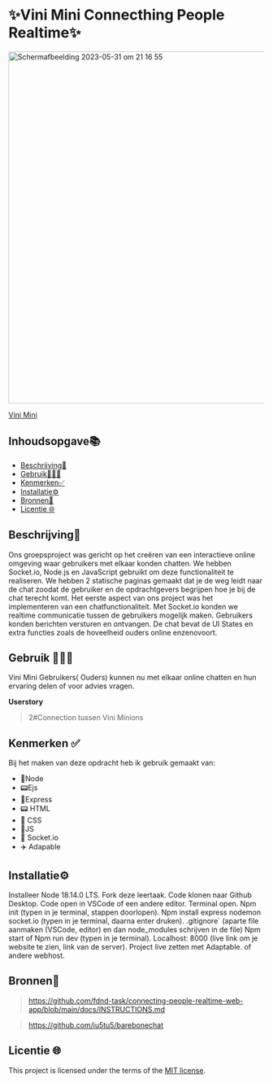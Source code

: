 # ✨Vini Mini Connecthing People Realtime✨

<img width="692" alt="Schermafbeelding 2023-05-31 om 21 16 55" src="https://github.com/zenitba/connecting-people-realtime-web-app/assets/112856019/e8c69a3b-3c4f-47f0-b0de-8c1cf4068033">

[Vini Mini](https://vini-mini-realtime.adaptable.app)

## Inhoudsopgave📚

  * [Beschrijving📝](#beschrijving)
  * [Gebruik👩🏽‍💻](#gebruik)
  * [Kenmerken✅](#kenmerken)
  * [Installatie⚙️](#installatie)
  * [Bronnen📱](#bronnen)
  * [Licentie 🌐](#licentie)

## Beschrijving📝

Ons groepsproject was gericht op het creëren van een interactieve online omgeving waar gebruikers met elkaar konden chatten. We hebben Socket.io, Node.js en JavaScript gebruikt om deze functionaliteit te realiseren. We hebben 2 statische paginas gemaakt dat je de weg leidt naar de chat zoodat de gebruiker en de opdrachtgevers begrijpen hoe je bij de chat terecht komt.
Het eerste aspect van ons project was het implementeren van een chatfunctionaliteit. Met Socket.io konden we realtime communicatie tussen de gebruikers mogelijk maken. Gebruikers konden berichten versturen en ontvangen. De chat bevat de UI States en extra functies zoals de hoveelheid ouders online enzenovoort.

## Gebruik 👩🏽‍💻

Vini Mini Gebruikers( Ouders) kunnen nu met elkaar online chatten en hun ervaring delen of voor advies vragen.

**Userstory**

> 2#Connection tussen Vini Minions
## Kenmerken ✅
Bij het maken van deze opdracht heb ik gebruik gemaakt van:

* 🔌Node
* 📟Ejs
* 📡Express
* 📟 HTML
* 🎨 CSS
* 📝JS
* 🧦 Socket.io
* ✈️ Adapable

## Installatie⚙️

Installeer Node 18.14.0 LTS.
Fork deze leertaak.
Code klonen naar Github Desktop.
Code open in VSCode of een andere editor.
Terminal open.
Npm init (typen in je terminal, stappen doorlopen).
Npm install express nodemon socket.io (typen in je terminal, daarna enter druken).
.gitignore` (aparte file aanmaken (VSCode, editor) en dan node_modules schrijven in de file)
Npm start of Npm run dev (typen in je terminal).
Localhost: 8000 (live link om je website te zien, link van de server).
Project live zetten met Adaptable. of andere webhost.

## Bronnen📱

>https://github.com/fdnd-task/connecting-people-realtime-web-app/blob/main/docs/INSTRUCTIONS.md

>https://github.com/ju5tu5/barebonechat


## Licentie 🌐

This project is licensed under the terms of the [MIT license](./LICENSE).
